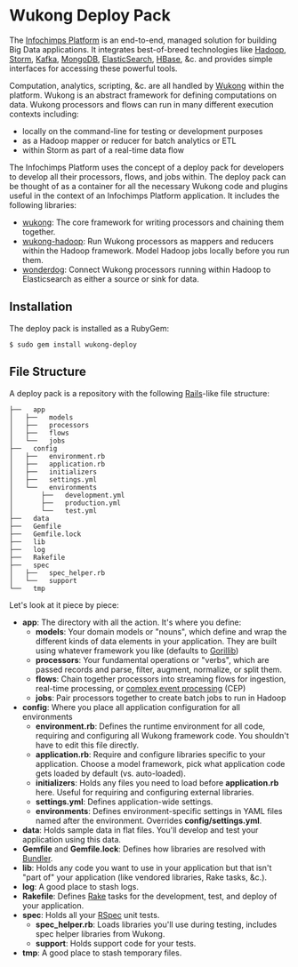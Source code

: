 # Wukong Deploy Pack

The [Infochimps Platform](http://www.infochimps.com) is an end-to-end,
managed solution for building Big Data applications.  It integrates
best-of-breed technologies like [Hadoop](http://hadoop.apache.org/),
[Storm](https://github.com/nathanmarz/storm),
[Kafka](http://incubator.apache.org/kafka/),
[MongoDB](http://www.mongodb.org/),
[ElasticSearch](http://www.elasticsearch.org/),
[HBase](http://hbase.apache.org/), &c. and provides simple interfaces
for accessing these powerful tools.

Computation, analytics, scripting, &c. are all handled by
[Wukong](http://github.com/infochimps-labs/wukong) within the
platform.  Wukong is an abstract framework for defining computations
on data.  Wukong processors and flows can run in many different
execution contexts including:

  * locally on the command-line for testing or development purposes
  * as a Hadoop mapper or reducer for batch analytics or ETL
  * within Storm as part of a real-time data flow

The Infochimps Platform uses the concept of a deploy pack for
developers to develop all their processors, flows, and jobs within.
The deploy pack can be thought of as a container for all the necessary
Wukong code and plugins useful in the context of an Infochimps
Platform application.  It includes the following libraries:

* <a href="http://github.com/infochimps-labs/wukong">wukong</a>: The core framework for writing processors and chaining them together.
* <a href="http://github.com/infochimps-labs/wukong-hadoop">wukong-hadoop</a>: Run Wukong processors as mappers and reducers within the Hadoop framework.  Model Hadoop jobs locally before you run them.
* <a href="http://github.com/infochimps-labs/wonderdog">wonderdog</a>: Connect Wukong processors running within Hadoop to Elasticsearch as either a source or sink for data.

## Installation

The deploy pack is installed as a RubyGem:

```
$ sudo gem install wukong-deploy
```

## File Structure

A deploy pack is a repository with the following
[Rails](http://rubyonrails.org/)-like file structure:

```
├──   app
│   ├──   models
│   ├──   processors
│   ├──   flows
│   └──   jobs
├──   config
│   ├──   environment.rb
│   ├──   application.rb
│   ├──   initializers
│   ├──   settings.yml
│   └──   environments
│       ├──   development.yml
│       ├──   production.yml
│       └──   test.yml
├──   data
├──   Gemfile
├──   Gemfile.lock
├──   lib
├──   log
├──   Rakefile
├──   spec
│   ├──   spec_helper.rb
│   └──   support
└──   tmp
```

Let's look at it piece by piece:

* <b>app</b>: The directory with all the action.  It's where you define:
  * <b>models</b>: Your domain models or "nouns", which define and wrap the different kinds of data elements in your application.  They are built using whatever framework you like (defaults to [Gorillib](http://github.com/infochimps-labs/gorillib))
  * <b>processors</b>: Your fundamental operations or "verbs", which are passed records and parse, filter, augment, normalize, or split them.
  * <b>flows</b>: Chain together processors into streaming flows for ingestion, real-time processing, or [complex event processing](http://en.wikipedia.org/wiki/Complex_event_processing) (CEP)
  * <b>jobs</b>: Pair processors together to create batch jobs to run in Hadoop
* <b>config</b>: Where you place all application configuration for all environments
  * <b>environment.rb</b>: Defines the runtime environment for all code, requiring and configuring all Wukong framework code.  You shouldn't have to edit this file directly.
  * <b>application.rb</b>: Require and configure libraries specific to your application.  Choose a model framework, pick what application code gets loaded by default (vs. auto-loaded).
  * <b>initializers</b>: Holds any files you need to load before <b>application.rb</b> here.  Useful for requiring and configuring external libraries.
  * <b>settings.yml</b>: Defines application-wide settings.
  * <b>environments</b>: Defines environment-specific settings in YAML files named after the environment.  Overrides <b>config/settings.yml</b>.
* <b>data</b>: Holds sample data in flat files.  You'll develop and test your application using this data.
* <b>Gemfile</b> and <b>Gemfile.lock</b>: Defines how libraries are resolved with [Bundler](http://gembundler.com/).
* <b>lib</b>: Holds any code you want to use in your application but that isn't "part of" your application (like vendored libraries, Rake tasks, &c.).
* <b>log</b>: A good place to stash logs.
* <b>Rakefile</b>: Defines [Rake](http://rake.rubyforge.org/) tasks for the development, test, and deploy of your application.
* <b>spec</b>: Holds all your [RSpec](http://rspec.info/) unit tests.
  * <b>spec_helper.rb</b>: Loads libraries you'll use during testing, includes spec helper libraries from Wukong.
  * <b>support</b>: Holds support code for your tests.
* <b>tmp</b>: A good place to stash temporary files.

